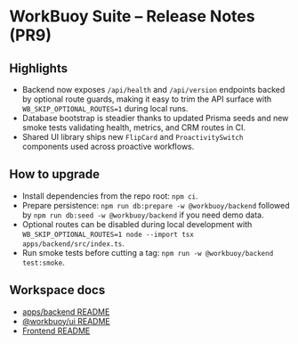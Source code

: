 # WorkBuoy Suite – Release Notes (PR9)

## Highlights
- Backend now exposes `/api/health` and `/api/version` endpoints backed by optional route guards, making it easy to trim the API surface with `WB_SKIP_OPTIONAL_ROUTES=1` during local runs.
- Database bootstrap is steadier thanks to updated Prisma seeds and new smoke tests validating health, metrics, and CRM routes in CI.
- Shared UI library ships new `FlipCard` and `ProactivitySwitch` components used across proactive workflows.

## How to upgrade
- Install dependencies from the repo root: `npm ci`.
- Prepare persistence: `npm run db:prepare -w @workbuoy/backend` followed by `npm run db:seed -w @workbuoy/backend` if you need demo data.
- Optional routes can be disabled during local development with `WB_SKIP_OPTIONAL_ROUTES=1 node --import tsx apps/backend/src/index.ts`.
- Run smoke tests before cutting a tag: `npm run -w @workbuoy/backend test:smoke`.

## Workspace docs
- [apps/backend README](apps/backend/README.md)
- [@workbuoy/ui README](packages/ui/README.md)
- [Frontend README](apps/frontend/README_frontend.md)
